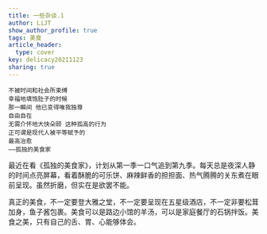 ```yaml
---
title: 一些杂谈.1
author: LiJT
show_author_profile: true
tags: 美食
article_header:
  type: cover
key: delicacy20211123
sharing: true
---
```


```
不被时间和社会所束缚
幸福地填饱肚子的时候
那一瞬间 他已变得唯我独尊
自由自在
无需介怀地大快朵颐 这种孤高的行为
正可谓是现代人被平等赋予的
最高治愈
——孤独的美食家
```
<!--more-->

最近在看《孤独的美食家》，计划从第一季一口气追到第九季。每天总是夜深人静的时间点亮屏幕，看着酥脆的可乐饼、麻辣鲜香的担担面、热气腾腾的关东煮在眼前呈现。虽然折磨，但实在是欲罢不能。

真正的美食，不一定要登大雅之堂，不一定要呈现在五星级酒店，不一定非要松茸加身，鱼子酱包裹。美食可以是路边小馆的羊汤，可以是家庭餐厅的石锅拌饭。美食之美，只有自己的舌、胃、心能够体会。



